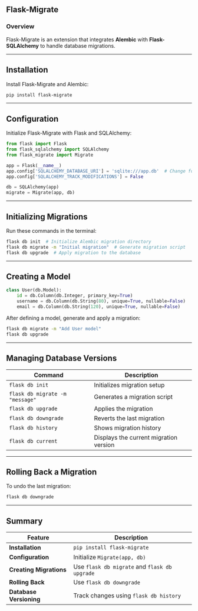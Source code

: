 ## Flask-Migrate  

### Overview  
Flask-Migrate is an extension that integrates **Alembic** with **Flask-SQLAlchemy** to handle database migrations.

---

## Installation  
Install Flask-Migrate and Alembic:  
```sh
pip install flask-migrate
```

---

## Configuration  
Initialize Flask-Migrate with Flask and SQLAlchemy:  
```python
from flask import Flask
from flask_sqlalchemy import SQLAlchemy
from flask_migrate import Migrate

app = Flask(__name__)
app.config['SQLALCHEMY_DATABASE_URI'] = 'sqlite:///app.db'  # Change for PostgreSQL/MySQL
app.config['SQLALCHEMY_TRACK_MODIFICATIONS'] = False

db = SQLAlchemy(app)
migrate = Migrate(app, db)
```

---

## Initializing Migrations  
Run these commands in the terminal:  
```sh
flask db init  # Initialize Alembic migration directory
flask db migrate -m "Initial migration"  # Generate migration script
flask db upgrade  # Apply migration to the database
```

---

## Creating a Model  
```python
class User(db.Model):
    id = db.Column(db.Integer, primary_key=True)
    username = db.Column(db.String(80), unique=True, nullable=False)
    email = db.Column(db.String(120), unique=True, nullable=False)
```

After defining a model, generate and apply a migration:  
```sh
flask db migrate -m "Add User model"
flask db upgrade
```

---

## Managing Database Versions  

| Command | Description |
|---------|------------|
| `flask db init` | Initializes migration setup |
| `flask db migrate -m "message"` | Generates a migration script |
| `flask db upgrade` | Applies the migration |
| `flask db downgrade` | Reverts the last migration |
| `flask db history` | Shows migration history |
| `flask db current` | Displays the current migration version |

---

## Rolling Back a Migration  
To undo the last migration:  
```sh
flask db downgrade
```

---

## Summary  

| Feature | Description |
|---------|------------|
| **Installation** | `pip install flask-migrate` |
| **Configuration** | Initialize `Migrate(app, db)` |
| **Creating Migrations** | Use `flask db migrate` and `flask db upgrade` |
| **Rolling Back** | Use `flask db downgrade` |
| **Database Versioning** | Track changes using `flask db history` |
